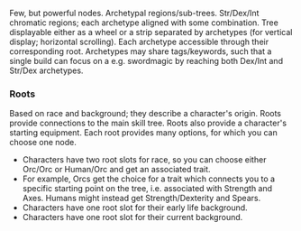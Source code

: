 Few, but powerful nodes.
Archetypal regions/sub-trees.
Str/Dex/Int chromatic regions; each archetype aligned with some combination.
Tree displayable either as a wheel or a strip separated by archetypes (for vertical display; horizontal scrolling).
Each archetype accessible through their corresponding root.
Archetypes may share tags/keywords, such that a single build can focus on a e.g. swordmagic by reaching both Dex/Int and Str/Dex archetypes.

### Roots
Based on race and background; they describe a character's origin.
Roots provide connections to the main skill tree.
Roots also provide a character's starting equipment.
Each root provides many options, for which you can choose one node.
- Characters have two root slots for race, so you can choose either Orc/Orc or Human/Orc and get an associated trait.
- For example, Orcs get the choice for a trait which connects you to a specific starting point on the tree, i.e. associated with Strength and Axes. Humans might instead get Strength/Dexterity and Spears.
- Characters have one root slot for their early life background.
- Characters have one root slot for their current background.